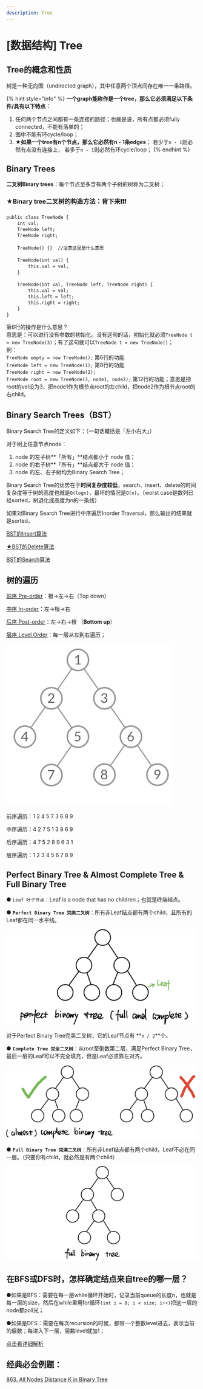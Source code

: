 ```yaml
---
description: Tree
---
```


# \[数据结构\] Tree

## Tree的概念和性质

树是一种无向图（undirected graph），其中任意两个顶点间存在唯一一条路径。

{% hint style="info" %}
**一个graph能称作是一个tree，那么它必须满足以下条件/具有以下特点：**

1. 任何两个节点之间都有一条连接的路径；也就是说，所有点都必须fully connected，不能有落单的；
2. 图中不能有环cycle/loop；
3. ★**如果一个tree有n个节点，那么它必然有n - 1条edges**； 若少于`n - 1`则必然有点没有连接上， 若多于`n - 1`则必然有环cycle/loop；
{% endhint %}



## Binary Trees

**二叉树Binary trees**：每个节点至多含有两个子树的树称为二叉树；

### ★**Binary tree二叉树**的构造方法：背下来❗️❗️❗️

```text
public class TreeNode {
	int val;
	TreeNode left;
	TreeNode right;

	TreeNode() {}  //注意这里是什么意思

	TreeNode(int val) {
		this.val = val;
	}

	TreeNode(int val, TreeNode left, TreeNode right) {
		this.val = val;
		this.left = left;
		this.right = right;
	}
}

```

第6行的操作是什么意思？  
意思是：可以进行没有参数的初始化。没有这句的话，初始化就必须`TreeNode t = new TreeNode(3)`；有了这句就可以`TreeNode t = new TreeNode()`；  
例：  
`TreeNode empty = new TreeNode();` 第6行的功能  
`TreeNode left = new TreeNode(1);` 第8行的功能  
`TreeNode right = new TreeNode(2);`  
`TreeNode root = new TreeNode(3, node1, node2);` 第12行的功能；意思是把root的val设为3，把node1作为根节点root的左child，把node2作为根节点root的右child。

## Binary Search Trees（BST）

Binary Search Tree的定义如下：（一句话概括是「左小右大」）

对于树上任意节点node：  
1. node 的左子树**「所有」**结点都小于 node 值；  
2. node 的右子树**「所有」**结点都大于 node 值；  
3. node 的左、右子树均为Binary Search Tree；

Binary Search Tree的优势在于**时间复杂度较低**，search、insert、delete的时间复杂度等于树的高度也就是`O(logn)`，最坏的情况是`O(n)`。（worst case是数列已经sorted，树退化成高度为n的一条线）

如果对Binary Search Tree进行中序遍历Inorder Traversal，那么输出的结果就是sorted。

[BST的Insert算法](https://bhnigw.gitbook.io/leetcode/leetcode/binary-search-tree/cha-ru-insert)

[★BST的Delete算法](https://bhnigw.gitbook.io/leetcode/leetcode/binary-search-tree/shan-chu-delete)

[BST的Search算法](https://bhnigw.gitbook.io/leetcode/leetcode/binary-search-tree/cha-zhao-search)



## 树的遍历

[前序 Pre-order](https://bhnigw.gitbook.io/-1/shu-ju-jie-gou-tree/qian-xu-bian-li-preorder-traversal)：根→左→右（Top down）

[中序 In-order](https://bhnigw.gitbook.io/-1/shu-ju-jie-gou-tree/zhong-xu-bian-li-inorder-traversal)：左→根→右

[后序 Post-order](https://bhnigw.gitbook.io/-1/shu-ju-jie-gou-tree/hou-xu-bian-li-postorder-traversal)：左→右→根 （**Bottom up**）

[层序 Level Order](https://bhnigw.gitbook.io/leetcode/leetcode/leetcode-102.-binary-tree-level-order-traversal)：每一层从左到右遍历；

![](../.gitbook/assets/fd1d63037d0e2f787d2140fee406e109094a4f66ab0837a7273f8b371eef8096-1-.jpg)

前序遍历：1 2 4 5 7 3 6 8 9

中序遍历：4 2 7 5 1 3 8 6 9

后序遍历：4 7 5 2 8 9 6 3 1

层序遍历：1 2 3 4 5 6 7 8 9



## Perfect Binary Tree & Almost Complete Tree & Full Binary Tree

● `Leaf 叶子节点`：Leaf is a node that has no children；也就是终端结点。

● **`Perfect Binary Tree 完美二叉树`**：所有非Leaf结点都有两个child，且所有的Leaf都在同一水平线。

![](../.gitbook/assets/img_6434.jpg)

对于Perfect Binary Tree完美二叉树，它的Leaf节点有 **`n / 2`**个。



● **`Complete Tree 完全二叉树`**：从root至倒数第二层，满足Perfect Binary Tree，最后一层的Leaf可以不完全填充，但是Leaf必须靠左对齐。

![](../.gitbook/assets/img_6432.jpg)



● **`Full Binary Tree 完满二叉树`**：所有非Leaf结点都有两个child，Leaf不必在同一层。（只要你有child，就必然是有两个child）

![](../.gitbook/assets/img_6433.jpg)





## 在BFS或DFS时，怎样确定结点来自tree的哪一层？

●如果是BFS：需要在每一层while循环开始时，记录当前queue的长度n，也就是每一层的size，然后在while里用for循环`(int i = 0; i < size; i++)`把这一层的node都poll光；

●如果是DFS：需要在每次recursion的时候，都带一个整数level进去，表示当前的层数；每进入下一层，层数level就加1；

[点击看详细解析](https://bhnigw.gitbook.io/leetcode/leetcode/leetcode-102.-binary-tree-level-order-traversal)





## 经典必会例题：

[863. All Nodes Distance K in Binary Tree](https://bhnigw.gitbook.io/leetcode/leetcode/leetcode-863.-all-nodes-distance-k-in-binary-tree)



